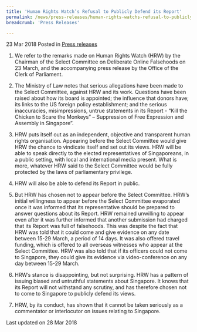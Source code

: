 ```yaml
---
title: 'Human Rights Watch’s Refusal to Publicly Defend its Report'
permalink: /news/press-releases/human-rights-watchs-refusal-to-publicly-defend-its-report
breadcrumb: 'Press Releases'

---
```



23 Mar 2018 Posted in [Press releases](/news/press-releases)


1. We refer to the remarks made on Human Rights Watch (HRW) by the Chairman of the Select Committee on Deliberate Online Falsehoods on 23 March, and the accompanying press release by the Office of the Clerk of Parliament.

2. The Ministry of Law notes that serious allegations have been made to the Select Committee, against HRW and its work. Questions have been raised about how its board is appointed; the influence that donors have; its links to the US foreign policy establishment; and the serious inaccuracies, misimpressions, untrue statements in its Report - “Kill the Chicken to Scare the Monkeys” – Suppression of Free Expression and Assembly in Singapore”.

3. HRW puts itself out as an independent, objective and transparent human rights organisation. Appearing before the Select Committee would give HRW the chance to vindicate itself and set out its views. HRW will be able to speak directly to the elected representatives of Singaporeans, in a public setting, with local and international media present. What is more, whatever HRW said to the Select Committee would be fully protected by the laws of parliamentary privilege.

4. HRW will also be able to defend its Report in public.

5. But HRW has chosen not to appear before the Select Committee. HRW’s initial willingness to appear before the Select Committee evaporated once it was informed that its representative should be prepared to answer questions about its Report. HRW remained unwilling to appear even after it was further informed that another submission had charged that its Report was full of falsehoods. This was despite the fact that HRW was told that it could come and give evidence on any date between 15-29 March, a period of 14 days. It was also offered travel funding, which is offered to all overseas witnesses who appear at the Select Committee. HRW was also told that if its officers could not come to Singapore, they could give its evidence via video-conference on any day between 15-29 March.

6. HRW’s stance is disappointing, but not surprising. HRW has a pattern of issuing biased and untruthful statements about Singapore. It knows that its Report will not withstand any scrutiny, and has therefore chosen not to come to Singapore to publicly defend its views.

7. HRW, by its conduct, has shown that it cannot be taken seriously as a commentator or interlocutor on issues relating to Singapore.


<p class="right-side-updated">Last updated on 28 Mar 2018</p> 
